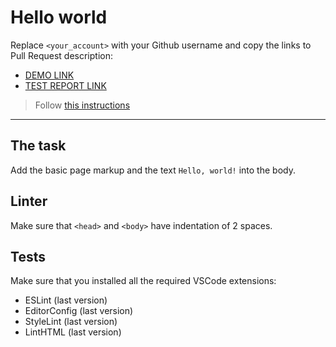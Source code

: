 # Hello world

Replace `<your_account>` with your Github username and copy the links to Pull Request description:
- [DEMO LINK](https://RuslanMelnykFE.github.io/layout_hello-world/)
- [TEST REPORT LINK](https://RuslanMelnykFE.github.io/layout_hello-world/report/html_report/)

> Follow [this instructions](https://mate-academy.github.io/layout_task-guideline/#how-to-solve-the-layout-tasks-on-github)
___

## The task

Add the basic page markup and the text `Hello, world!` into the body.

## Linter

Make sure that `<head>` and `<body>` have indentation of 2 spaces.

## Tests

Make sure that you installed all the required VSCode extensions:

- ESLint (last version)
- EditorConfig (last version)
- StyleLint (last version)
- LintHTML (last version)
